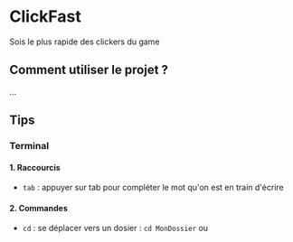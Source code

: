 # ClickFast

Sois le plus rapide des clickers du game

## Comment utiliser le projet ?

...

## Tips

### Terminal

#### 1. Raccourcis 

- `tab` : appuyer sur tab pour compléter le mot qu'on est en train d'écrire

#### 2. Commandes

- `cd` : se déplacer vers un dosier : `cd MonDossier` ou 
